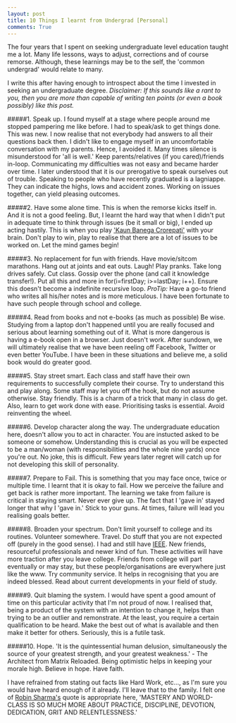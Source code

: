```yaml
---
layout: post
title: 10 Things I learnt from Undergrad [Personal]
comments: True
---
```


The four years that I spent on seeking undergraduate level education taught me a lot. Many life lessons, ways to adjust, corrections and of course remorse. Although, these learnings may be to the self, the 'common undergrad' would relate to many. 

I write this after having enough to introspect about the time I invested in seeking an undergraduate degree. *Disclaimer: If this sounds like a rant to you, then you are more than capable of writing ten  points (or even a book possibly) like this post.* 

#####1. Speak up.
I found myself at a stage where people around me stopped pampering me like before. I had to speak/ask to get things done. This was new. I now realise that not everybody had answers to all their questions back then. I didn't like to engage myself in an uncomfortable conversation with my parents. Hence, I avoided it. Many times silence is misunderstood for 'all is well.' Keep parents/relatives (if you cared)/friends in-loop. Communicating my difficulties was not easy and became harder over time. I later understood that it is our prerogative to speak ourselves out of trouble. Speaking to people who have recently graduated is a lagniappe. They can indicate the highs, lows and accident zones. Working on issues together, can yield pleasing outcomes.

#####2. Have some alone time. 
This is when the remorse kicks itself in. And it is not a good feeling. But, I learnt the hard way that when I didn't put in adequate time to think through issues (be it small or big), I ended up acting hastily. This is when you play ['Kaun Banega Crorepati'](http://en.wikipedia.org/wiki/Kaun_Banega_Crorepati) with your brain. Don't play to win, play to realise that there are a lot of issues to be worked on. Let the mind games begin!

#####3. No replacement for fun with friends.
Have movie/sitcom marathons. Hang out at joints and eat outs. Laugh! Play pranks. Take long drives safely. Cut class. Gossip over the phone (and call it knowledge transfer!). Put all this and more in for(i=firstDay; i>=lastDay; i++). Ensure this doesn't become a indefinite recursive loop. *ProTip:* Have a go-to friend who writes all his/her notes and is more meticulous. I have been fortunate to have such people through school and college.

#####4. Read from books and not e-books (as much as possible)
Be wise. Studying from a laptop don't happened until you are really focused and serious about learning something out of it. What is more dangerous is having a e-book open in a browser. Just doesn't work. After sundown, we will ultimately realise that we have been reeling off Facebook, Twitter or even better YouTube. I have been in these situations and believe me, a solid book would do greater good. 

#####5. Stay street smart.
Each class and staff have their own requirements to successfully complete their course. Try to understand this and play along. Some staff may let you off the hook, but do not assume otherwise. Stay friendly. This is a charm of a trick that many in class do get. Also, learn to get work done with ease. Prioritising tasks is essential. Avoid reinventing the wheel. 

#####6. Develop character along the way.
The undergraduate education here, doesn't allow you to act in character. You are instucted asked to be someone or somehow. Understanding this is crucial as you will be expected to be a man/woman (with responsibilities and the whole nine yards) once you're out.  No joke, this is difficult. Few years later regret will catch up for not developing this skill of personality.

#####7. Prepare to Fail.
This is something that you may face once, twice or multiple time. I learnt that it is okay to fail. How we perceive the failure and get back is rather more important. The learning we take from failure is critical in staying smart. Never ever give up. The fact that I 'gave in' stayed longer that why I 'gave in.' Stick to your guns. At times, failure will lead you realising goals better. 

#####8. Broaden your spectrum. 
Don't limit yourself to college and its routines. Volunteer somewhere. Travel. Do stuff that you are not expected off (purely in the good sense). I had and still have [IEEE](http://bcp.ieeebangalore.org/). New friends, resourceful professionals and newer kind of fun. These activities will have more traction after you leave college. Friends from college will part eventually or may stay, but these people/organisations are everywhere just like the www. Try community service. It helps in recognising that you are indeed blessed. Read about current developments in your field of study. 

#####9. Quit blaming the system.
I would have spent a good amount of time on this particular activity that I'm not proud of now. I realised that, being a product of the system with an intention to change it, helps than trying to be an outlier and remonstrate. At the least, you require a certain qualification to be heard. Make the best out of what is available and then make it better for others. Seriously, this is a futile task.

#####10. Hope. 
'It is the quintessential human delusion, simultaneously the source of your greatest strength, and your greatest weakness.' - The Architect from Matrix Reloaded. Being optimistic helps in keeping your morale high. Believe in hope. Have faith.

I have refrained from stating out facts like Hard Work, etc..., as I'm sure you would have heard enough of it already. I'll leave that to the family. I felt one of [Robin Sharma's](http://www.robinsharma.com/) quote is appropriate here, 'MASTERY AND WORLD-CLASS IS SO MUCH MORE ABOUT PRACTICE, DISCIPLINE, DEVOTION, DEDICATION, GRIT AND RELENTLESSNESS.'